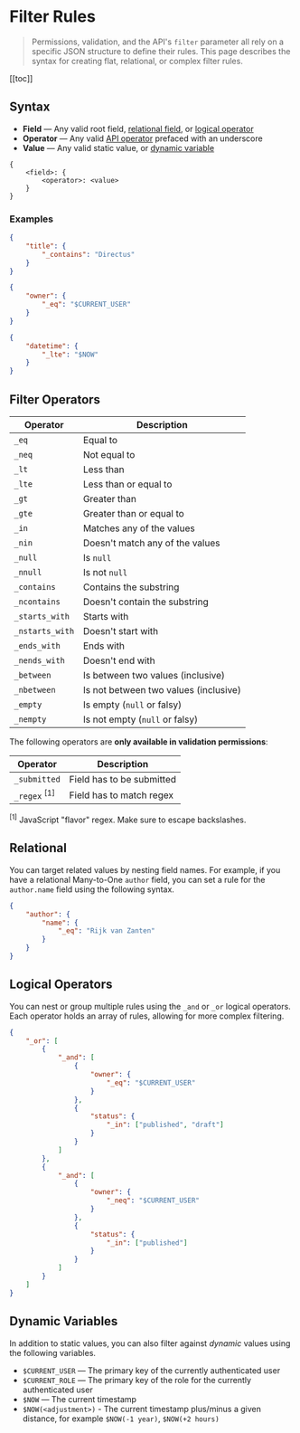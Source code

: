 # Filter Rules

> Permissions, validation, and the API's `filter` parameter all rely on a specific JSON structure to define their rules.
> This page describes the syntax for creating flat, relational, or complex filter rules.

[[toc]]

## Syntax

- **Field** — Any valid root field, [relational field](/reference/filter-rules#relational), or
  [logical operator](/reference/filter-rules#logical-operators)
- **Operator** — Any valid [API operator](/reference/filter-rules#supported-operators) prefaced with an underscore
- **Value** — Any valid static value, or [dynamic variable](/reference/filter-rules#dynamic-variables)

```
{
	<field>: {
		<operator>: <value>
	}
}
```

### Examples

```json
{
	"title": {
		"_contains": "Directus"
	}
}
```

```json
{
	"owner": {
		"_eq": "$CURRENT_USER"
	}
}
```

```json
{
	"datetime": {
		"_lte": "$NOW"
	}
}
```

## Filter Operators

| Operator        | Description                           |
| --------------- | ------------------------------------- |
| `_eq`           | Equal to                              |
| `_neq`          | Not equal to                          |
| `_lt`           | Less than                             |
| `_lte`          | Less than or equal to                 |
| `_gt`           | Greater than                          |
| `_gte`          | Greater than or equal to              |
| `_in`           | Matches any of the values             |
| `_nin`          | Doesn't match any of the values       |
| `_null`         | Is `null`                             |
| `_nnull`        | Is not `null`                         |
| `_contains`     | Contains the substring                |
| `_ncontains`    | Doesn't contain the substring         |
| `_starts_with`  | Starts with                           |
| `_nstarts_with` | Doesn't start with                    |
| `_ends_with`    | Ends with                             |
| `_nends_with`   | Doesn't end with                      |
| `_between`      | Is between two values (inclusive)     |
| `_nbetween`     | Is not between two values (inclusive) |
| `_empty`        | Is empty (`null` or falsy)            |
| `_nempty`       | Is not empty (`null` or falsy)        |

The following operators are **only available in validation permissions**:

| Operator                | Description               |
| ----------------------- | ------------------------- |
| `_submitted`            | Field has to be submitted |
| `_regex` <sup>[1]</sup> | Field has to match regex  |

<sup>[1]</sup> JavaScript "flavor" regex. Make sure to escape backslashes.

## Relational

You can target related values by nesting field names. For example, if you have a relational Many-to-One `author` field,
you can set a rule for the `author.name` field using the following syntax.

```json
{
	"author": {
		"name": {
			"_eq": "Rijk van Zanten"
		}
	}
}
```

## Logical Operators

You can nest or group multiple rules using the `_and` or `_or` logical operators. Each operator holds an array of rules,
allowing for more complex filtering.

```json
{
	"_or": [
		{
			"_and": [
				{
					"owner": {
						"_eq": "$CURRENT_USER"
					}
				},
				{
					"status": {
						"_in": ["published", "draft"]
					}
				}
			]
		},
		{
			"_and": [
				{
					"owner": {
						"_neq": "$CURRENT_USER"
					}
				},
				{
					"status": {
						"_in": ["published"]
					}
				}
			]
		}
	]
}
```

## Dynamic Variables

In addition to static values, you can also filter against _dynamic_ values using the following variables.

- `$CURRENT_USER` — The primary key of the currently authenticated user
- `$CURRENT_ROLE` — The primary key of the role for the currently authenticated user
- `$NOW` — The current timestamp
- `$NOW(<adjustment>)` - The current timestamp plus/minus a given distance, for example `$NOW(-1 year)`,
  `$NOW(+2 hours)`

